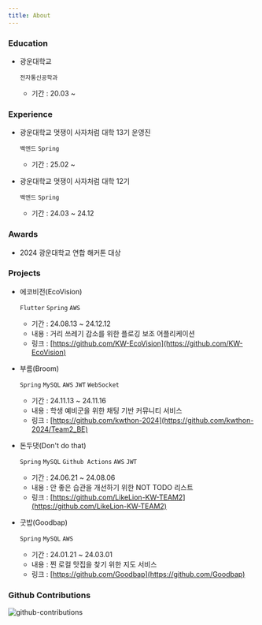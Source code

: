 ```yaml
---
title: About
---
```


<!-- > **Note**: Add Markdown syntax content to file `tabs/about.md` and it will show up on this page. -->

### Education

- 광운대학교

  `전자통신공학과`

  - 기간 : 20.03 ~




### Experience

- 광운대학교 멋쟁이 사자처럼 대학 13기 운영진

  `백엔드` `Spring` 

  - 기간 : 25.02 ~ 

- 광운대학교 멋쟁이 사자처럼 대학 12기

  `백엔드` `Spring` 

  - 기간 : 24.03 ~ 24.12



### <!--Certifications-->

<!-- 25.03 | 정보처리기사 -->

<!-- 25.09 | SQLD -->

<!-- 25.12 | Opic - IM x -->



### Awards

- 2024 광운대학교 연합 해커톤 대상



### Projects

- 에코비전(EcoVision)

  `Flutter` `Spring` `AWS`

  - 기간 : 24.08.13 ~ 24.12.12
  - 내용 : 거리 쓰레기 감소를 위한 플로깅 보조 어플리케이션
  - 링크 : [https://github.com/KW-EcoVision](https://github.com/KW-EcoVision)



- 부름(Broom)

  `Spring` `MySQL`  `AWS` `JWT` `WebSocket`

  - 기간 : 24.11.13 ~ 24.11.16
  - 내용 : 학생 예비군을 위한 채팅 기반 커뮤니티 서비스
  - 링크 : [https://github.com/kwthon-2024](https://github.com/kwthon-2024/Team2_BE)



- 돈두댓(Don't do that)

  `Spring` `MySQL` `Github Actions` `AWS` `JWT`

  - 기간 : 24.06.21 ~ 24.08.06
  - 내용 : 안 좋은 습관을 개선하기 위한 NOT TODO 리스트
  - 링크 : [https://github.com/LikeLion-KW-TEAM2](https://github.com/LikeLion-KW-TEAM2)



- 굿밥(Goodbap)

  `Spring` `MySQL` `AWS`

  - 기간 : 24.01.21 ~ 24.03.01
  - 내용 : 찐 로컬 맛집을 찾기 위한 지도 서비스
  - 링크 : [https://github.com/Goodbap](https://github.com/Goodbap)



###  **Github Contributions**
![github-contributions](https://ghchart.rshah.org/Kyoung-M1N)